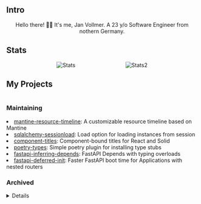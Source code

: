 <h2>Intro</h2>
<p align="center">
Hello there! 👋🏻
It's me, Jan Vollmer. A 23 y/o Software Engineer from nothern Germany.
</p>
<h2>Stats</h2>
<div style="display: flex; justify-content: space-evenly">
<img alt="Stats"  src="https://github-readme-stats.kreyoo.vercel.app/api?username=jvllmr&theme=synthwave&count_private=true&bg_color=30,e96443,904e95&title_color=fff&text_color=fff">
<img alt="Stats2"  src="https://github-readme-stats.kreyoo.vercel.app/api/top-langs/?username=jvllmr&theme=synthwave&bg_color=30,e96443,904e95&title_color=fff&count_private=true&text_color=fff">
</div>
</p>
<h2>My Projects</h2>
<div style="display: flex; justify-content: space-between">
<div ><h3>Maintaining</h3>
<li><a href="https://github.com/jvllmr/mantine-resource-timeline">mantine-resource-timeline</a>: A customizable resource timeline based on Mantine</li>
<li><a href="https://github.com/jvllmr/sqlalchemy-sessionload">sqlalchemy-sessionload</a>: Load option for loading instances from session</li>
<li><a href="https://github.com/jvllmr/component-titles">component-titles</a>: Component-bound titles for React and Solid</li>
<li><a href="https://github.com/jvllmr/poetry-types">poetry-types</a>: Simple poetry plugin for installing type stubs</li>
<li><a href="https://github.com/jvllmr/fastapi-inferring-depends">fastapi-inferring-depends</a>: FastAPI Depends with typing overloads</li>
<li><a href="https://github.com/jvllmr/fastapi-deferred-init">fastapi-deferred-init</a>: Faster FastAPI boot time for Applications with nested routers</li>
</div>

</div>
<div style="display: flex; justify-content: space-between">
<div><h3>Archived</h3>
<details>
<li><a href="https://github.com/jvllmr/csgo-inv-shuffle">csgo-inv-shuffle</a>: Python library for generating CS:GO shuffle configs</li>
<li><a href="https://github.com/jvllmr/csgo-inv-shuffle-web">csgo-inv-suffle-web</a>: Website for generating CS:GO shuffle configs</li>
<li><a href="https://github.com/jvllmr/debian-repo-scrape">debian-repo-scrape</a>: Python library for scraping Debian repositories (APT)</li>
<li><a href="https://github.com/jvllmr/react-use-dom-title-hook">react-use-dom-title-hook</a>: React hook for component-based DOM titles (now <a href="https://github.com/jvllmr/component-titles">component-titles</a>)</li>
<li><a href="https://github.com/jvllmr/pyaphid">pyaphid</a>: CLI for detecting calls to user-defined debugging-code in Python</li>
</details>
</div>
